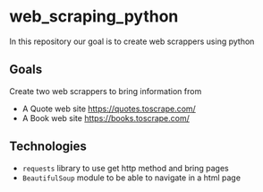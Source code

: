 # web_scraping_python
In this repository our goal is to create web scrappers using python

## Goals
Create two web scrappers to bring information from
* A Quote web site https://quotes.toscrape.com/
* A Book web site https://books.toscrape.com/

## Technologies
* `requests` library to use get http method and bring pages
* `BeautifulSoup` module to be able to navigate in a html page
